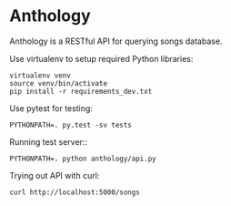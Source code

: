 # Anthology
Anthology is a RESTful API for querying songs database.

Use virtualenv to setup required Python libraries:

```shell
virtualenv venv
source venv/bin/activate
pip install -r requirements_dev.txt
```

Use pytest for testing:

```shell
PYTHONPATH=. py.test -sv tests
```

Running test server::

```shell
PYTHONPATH=. python anthology/api.py
```

Trying out API with curl:

```shell
curl http://localhost:5000/songs
```
